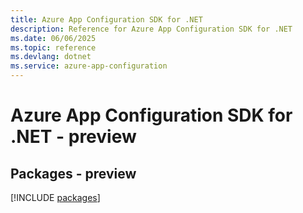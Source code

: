 ```yaml
---
title: Azure App Configuration SDK for .NET
description: Reference for Azure App Configuration SDK for .NET
ms.date: 06/06/2025
ms.topic: reference
ms.devlang: dotnet
ms.service: azure-app-configuration
---
```

# Azure App Configuration SDK for .NET - preview
## Packages - preview
[!INCLUDE [packages](app-configuration-index.md)]